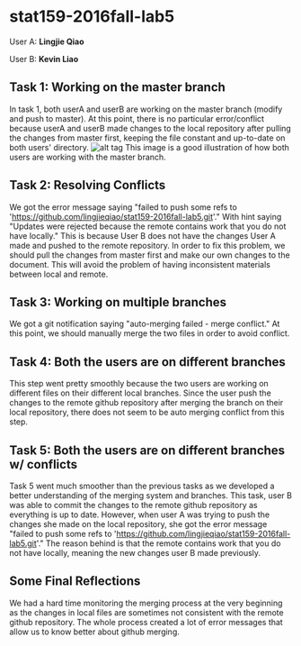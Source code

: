 # stat159-2016fall-lab5

User A: **Lingjie Qiao**

User B: **Kevin Liao**

## Task 1: Working on the master branch
In task 1, both userA and userB are working on the master branch (modify and push to master). At this point, there is no particular error/conflict because userA and userB made changes to the local repository after pulling the changes from master first, keeping the file constant and up-to-date on both users' directory.
![alt tag]([https://www.atlassian.com/git/images/tutorials/collaborating/using-branches/02.svg)
This image is a good illustration of how both users are working with the master branch.

## Task 2: Resolving Conflicts
We got the error message saying "failed to push some refs to 'https://github.com/lingjieqiao/stat159-2016fall-lab5.git'." With hint saying "Updates were rejected because the remote contains work that you do not have locally." This is because User B does not have the changes User A made and pushed to the remote repository. In order to fix this problem, we should pull the changes from master first and make our own changes to the document. This will avoid the problem of having inconsistent materials between local and remote.

## Task 3: Working on multiple branches
We got a git notification saying "auto-merging failed - merge conflict." At this point, we should manually merge the two files in order to avoid conflict.

## Task 4: Both the users are on different branches
This step went pretty smoothly because the two users are working on different files on their different local branches. Since the user push the changes to the remote github repository after merging the branch on their local repository, there does not seem to be auto merging conflict from this step.

## Task 5: Both the users are on different branches w/ conflicts
Task 5 went much smoother than the previous tasks as we developed a better understanding of the merging system and branches. This task, user B was able to commit the changes to the remote github repository as everything is up to date. However, when user A was trying to push the changes she made on the local repository, she got the error message "failed to push some refs to 'https://github.com/lingjieqiao/stat159-2016fall-lab5.git'." The reason behind is that the remote contains work that you do not have locally, meaning the new changes user B made previously. 

## Some Final Reflections
We had a hard time monitoring the merging process at the very beginning as the changes in local files are sometimes not consistent with the remote github repository. The whole process created a lot of error messages that allow us to know better about github merging.  
